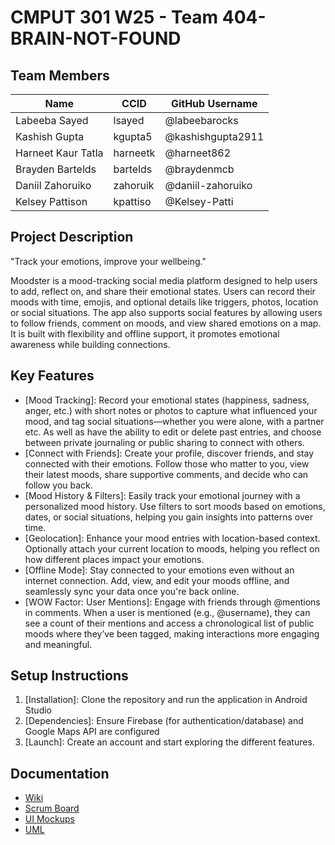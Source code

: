 # CMPUT 301 W25 - Team 404-BRAIN-NOT-FOUND

## Team Members


| Name          | CCID   | GitHub Username |
| ------------- | ------ | --------------- |
| Labeeba Sayed | lsayed | @labeebarocks   |
| Kashish Gupta | kgupta5 | @kashishgupta2911     |
| Harneet Kaur Tatla   | harneetk | @harneet862     |
| Brayden Bartelds  | bartelds | @braydenmcb   |
| Daniil Zahoruiko  | zahoruik | @daniil-zahoruiko     |
| Kelsey Pattison   | kpattiso | @Kelsey-Patti     |


## Project Description

"Track your emotions, improve your wellbeing."

Moodster is a mood-tracking social media platform designed to help users to add, reflect on, and share their emotional states. Users can record their moods with time, emojis, and optional details like triggers, photos, location or social situations. The app also supports social features by allowing users to follow friends, comment on moods, and view shared emotions on a map. It is built with flexibility and offline support, it promotes emotional awareness while building connections.

## Key Features

- [Mood Tracking]: Record your emotional states (happiness, sadness, anger, etc.) with short notes or photos to capture what influenced your mood, and tag social situations—whether you were alone, with a partner etc. As well as have the ability to edit or delete past entries, and choose between private journaling or public sharing to connect with others.
- [Connect with Friends]: Create your profile, discover friends, and stay connected with their emotions. Follow those who matter to you, view their latest moods, share supportive comments, and decide who can follow you back.
- [Mood History & Filters]: Easily track your emotional journey with a personalized mood history. Use filters to sort moods based on emotions, dates, or social situations, helping you gain insights into patterns over time.
- [Geolocation]: Enhance your mood entries with location-based context. Optionally attach your current location to moods, helping you reflect on how different places impact your emotions.
- [Offline Mode]: Stay connected to your emotions even without an internet connection. Add, view, and edit your moods offline, and seamlessly sync your data once you're back online.
- [WOW Factor: User Mentions]: Engage with friends through @mentions in comments. When a user is mentioned (e.g., @username), they can see a count of their mentions and access a chronological list of public moods where they’ve been tagged, making interactions more engaging and meaningful.

## Setup Instructions

1. [Installation]: Clone the repository and run the application in Android Studio 
2. [Dependencies]: Ensure Firebase (for authentication/database) and Google Maps API are configured
3. [Launch]: Create an account and start exploring the different features. 

## Documentation

- [Wiki](https://github.com/cmput301-w25/project-404-brain-not-found/wiki)
- [Scrum Board](https://github.com/orgs/cmput301-w25/projects/72)
- [UI Mockups](https://github.com/cmput301-w25/project-404-brain-not-found/wiki/UI-Mockup)
- [UML](https://github.com/cmput301-w25/project-404-brain-not-found/wiki/UML-Diagram)
